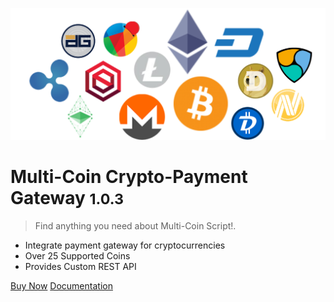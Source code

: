 <!-- _coverpage.md -->

![logo](assets/images/logo.png)

# Multi-Coin Crypto-Payment Gateway <small>1.0.3</small>

> Find anything you need about Multi-Coin Script!.

- Integrate payment gateway for cryptocurrencies
- Over 25 Supported Coins
- Provides Custom REST API

[Buy Now](https://codecanyon.net/item/multicoin-cryptopayment-gateway/26069497)
[Documentation](welcome.md)